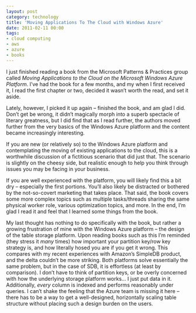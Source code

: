 ```yaml
---
layout: post
category: technology
title: 'Moving Applications To The Cloud with Windows Azure'
date: 2011-02-11 00:00
tags:
- cloud computing
- aws
- azure
- books
---
```

I just finished reading a book from the Microsoft Patterns & Practices group called _Moving Applications to the Cloud
on the Microsoft Windows Azure Platform_. I’ve had the book for a few months, and my when I first received it, I read
the first chapter or two, decided it wasn’t worth the read, and set it aside.

Lately, however, I picked it up again – finished the book, and am glad I did. Don’t get be wrong, it didn’t
magically morph into a superb spectacle of literary greatness, but I did find that as I read further, the authors
moved further from the very basics of the Windows Azure platform and the content became increasingly interesting.

If you are new (or relatively so) to the Windows Azure platform and contemplating the moving of existing applications
to the cloud, this is a worthwhile discussion of a fictitious scenario that did just that. The scenario is slightly on
the cheesy side, but realistic enough to help you think through issues you may be facing in your business.

If you are well experienced with the platform, you will likely find this a bit dry – especially the first portions.
You’ll also likely be distracted or bothered by the not-so-covert marketing that takes place. That said, the book
covers some more complex topics such as multiple tasks/threads sharing the same physical worker role, various
optimization topics, and more. In the end, I’m glad I read it and feel that I learned some things from the book.

My last thought has nothing to do specifically with the book, but rather a growing frustration of mine with the
Windows Azure platform – the design of the table storage platform. Upon reading books such as this I’m reminded (they
stress it *many* times) how important your partition key/row key strategy is, and how literally hosed you are if you
get it wrong. This compares with my recent experiences with Amazon’s SimpleDB product, and the delta couldn’t be more
striking. Both platforms solve essentially the same problem, but in the case of SDB, it is effortless (at least by
comparison). I don’t have to think of partition keys, or be overly concerned with how the underlying storage platform
works… I just put data in it. Additionally, *every* column is indexed and performs reasonably under queries. I can’t
shake the feeling that the Azure team is missing it here – there has to be a way to get a well-designed, horizontally
scaling table structure without placing such a design burden on the users.
